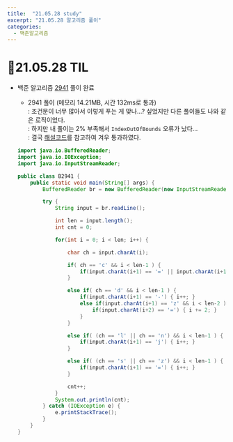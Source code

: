```yaml
---
title:  "21.05.28 study"
excerpt: "21.05.28 알고리즘 풀이"
categories:
  - 백준알고리즘
---
```


# 📝21.05.28 TIL
+ 백준 알고리즘 [2941](https://www.acmicpc.net/problem/2941) 풀이 완료

  + 2941 풀이 (메모리 14.21MB, 시간 132ms로 통과)<br />
    : 조건문이 너무 많아서 이렇게 푸는 게 맞나...? 싶었지만 다른 풀이들도 나와 같은 로직이었다.<br />
    : 하지만 내 풀이는 2% 부족해서 `IndexOutOfBounds` 오류가 났다...<br />
    : 결국 [해설코드](https://st-lab.tistory.com/68)를 참고하여 겨우 통과하였다.<br />

  ```java
  import java.io.BufferedReader;
  import java.io.IOException;
  import java.io.InputStreamReader;

  public class B2941 {
      public static void main(String[] args) {
          BufferedReader br = new BufferedReader(new InputStreamReader(System.in));

          try {
              String input = br.readLine();

              int len = input.length();
              int cnt = 0;

              for(int i = 0; i < len; i++) {

                  char ch = input.charAt(i);

                  if( ch == 'c' && i < len-1 ) {
                      if(input.charAt(i+1) == '=' || input.charAt(i+1) == '-') { i++; }
                  }

                  else if( ch == 'd' && i < len-1 ) {
                      if(input.charAt(i+1) == '-') { i++; }
                      else if(input.charAt(i+1) == 'z' && i < len-2 ) {
                          if(input.charAt(i+2) == '=') { i += 2; }
                      }
                  }

                  else if( (ch == 'l' || ch == 'n') && i < len-1 ) {
                      if(input.charAt(i+1) == 'j') { i++; }
                  }

                  else if( (ch == 's' || ch == 'z') && i < len-1 ) {
                      if(input.charAt(i+1) == '=') { i++; }
                  }

                  cnt++;
              }
              System.out.println(cnt);
          } catch (IOException e) {
              e.printStackTrace();
          }
      }
  }
  ```
